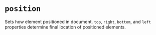 # `position`

Sets how element positioned in document. `top`, `right`, `bottom`, and `left` properties determine final location of positioned elements.
